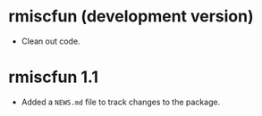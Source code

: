 # rmiscfun (development version)

- Clean out code.

# rmiscfun 1.1

* Added a `NEWS.md` file to track changes to the package.
